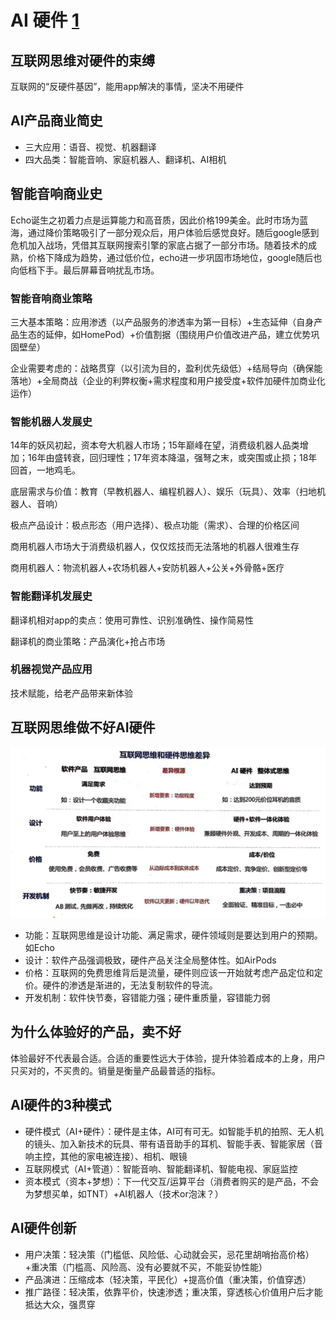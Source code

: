 # AI 硬件 [1]

## 互联网思维对硬件的束缚

互联网的“反硬件基因”，能用app解决的事情，坚决不用硬件

## AI产品商业简史

- 三大应用：语音、视觉、机器翻译
- 四大品类：智能音响、家庭机器人、翻译机、AI相机

## 智能音响商业史

Echo诞生之初着力点是运算能力和高音质，因此价格199美金。此时市场为蓝海，通过降价策略吸引了一部分观众后，用户体验后感觉良好。随后google感到危机加入战场，凭借其互联网搜索引擎的家底占据了一部分市场。随着技术的成熟，价格下降成为趋势，通过低价位，echo进一步巩固市场地位，google随后也向低档下手。最后屏幕音响扰乱市场。

### 智能音响商业策略

三大基本策略：应用渗透（以产品服务的渗透率为第一目标）+生态延伸（自身产品生态的延伸，如HomePod）+价值割据（围绕用户价值改进产品，建立优势巩固壁垒）

企业需要考虑的：战略贯穿（以引流为目的，盈利优先级低）+结局导向（确保能落地）+全局商战（企业的利弊权衡+需求程度和用户接受度+软件加硬件加商业化运作）

### 智能机器人发展史

14年的妖风初起，资本夸大机器人市场；15年巅峰在望，消费级机器人品类增加；16年由盛转衰，回归理性；17年资本降温，强弩之末，或突围或止损；18年回首，一地鸡毛。

底层需求与价值：教育（早教机器人、编程机器人）、娱乐（玩具）、效率（扫地机器人、音响）

极点产品设计：极点形态（用户选择）、极点功能（需求）、合理的价格区间

商用机器人市场大于消费级机器人，仅仅炫技而无法落地的机器人很难生存

商用机器人：物流机器人+农场机器人+安防机器人+公关+外骨骼+医疗

### 智能翻译机发展史

翻译机相对app的卖点：使用可靠性、识别准确性、操作简易性

翻译机的商业策略：产品演化+抢占市场

### 机器视觉产品应用

技术赋能，给老产品带来新体验

## 互联网思维做不好AI硬件

![互联网思维和硬件思维的差异](../img/Internet_VS_hardware.png)

- 功能：互联网思维是设计功能、满足需求，硬件领域则是要达到用户的预期。如Echo
- 设计：软件产品强调极致，硬件产品关注全局整体性。如AirPods
- 价格：互联网的免费思维背后是流量，硬件则应该一开始就考虑产品定位和定价。硬件的渗透是渐进的，无法复制软件的导流。
- 开发机制：软件快节奏，容错能力强；硬件重质量，容错能力弱

## 为什么体验好的产品，卖不好

体验最好不代表最合适。合适的重要性远大于体验，提升体验着成本的上身，用户只买对的，不买贵的。销量是衡量产品最普适的指标。


## AI硬件的3种模式

- 硬件模式（AI+硬件）：硬件是主体，AI可有可无。如智能手机的拍照、无人机的镜头、加入新技术的玩具、带有语音助手的耳机、智能手表、智能家居（音响主控，其他的家电被连接）、相机、眼镜
- 互联网模式（AI+管道）：智能音响、智能翻译机、智能电视、家庭监控
- 资本模式（资本+梦想）：下一代交互/运算平台（消费者购买的是产品，不会为梦想买单，如TNT）+AI机器人（技术or泡沫？）

## AI硬件创新

- 用户决策：轻决策（门槛低、风险低、心动就会买，忌花里胡哨抬高价格）+重决策（门槛高、风险高、没有必要就不买，不能妥协性能）
- 产品演进：压缩成本（轻决策，平民化）+提高价值（重决策，价值穿透）
- 推广路径：轻决策，依靠平价，快速渗透；重决策，穿透核心价值用户后才能抵达大众，强贯穿

[1]: https://www.jianshu.com/p/111d9fcc005e?utm_campaign=maleskine&utm_content=note&utm_medium=seo_notes&utm_source=recommendation
